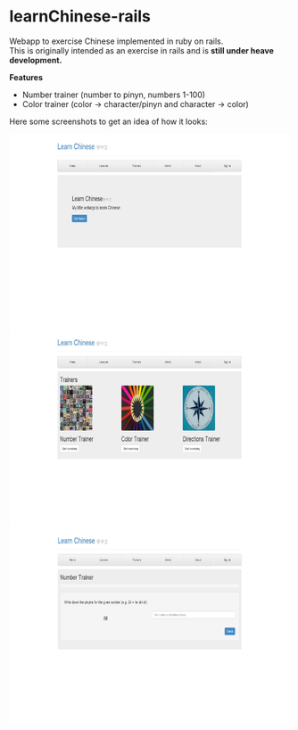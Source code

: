 learnChinese-rails
==================

Webapp to exercise Chinese implemented in ruby on rails.  
This is originally intended as an exercise in rails and is **still under heave development.**  

**Features**
- Number trainer (number to pinyn, numbers 1-100)
- Color trainer (color -> character/pinyn and character -> color)

Here some screenshots to get an idea of how it looks:

<img src=screenshot1.jpg width=900 height=350> <img src=screenshot2.jpg width=900 height=350> <img src=screenshot3.jpg width=900 height=350>

